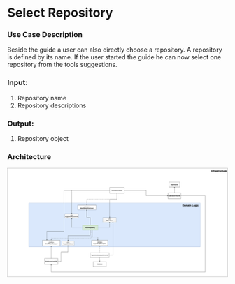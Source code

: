 # Select Repository

### Use Case Description

Beside the guide a user can also directly choose a repository. A repository is defined by its name. 
If the user started the guide he can now select one repository from the tools suggestions. 			

### Input:
1. Repository name
2. Repository descriptions

### Output:
1. Repository object

### Architecture

![architecture](architecture-SelectRepository.png)
